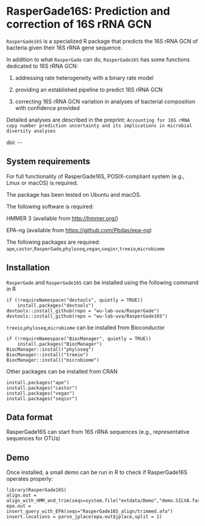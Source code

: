 # RasperGade16S: Prediction and correction of 16S rRNA GCN
`RasperGade16S` is a specialized R package that predicts the 16S rRNA GCN of bacteria given their 16S rRNA gene sequence.

In addition to what `RasperGade` can do, `RasperGade16S` has some functions dedicated to 16S rRNA GCN:

1. addressing rate heterogeneity with a binary rate model

2. providing an established pipeline to predict 16S rRNA GCN 

3. correcting 16S rRNA GCN variation in analyses of bacterial composition with confidence provided

Detailed analyses are described in the preprint: `Accounting for 16S rRNA copy number prediction uncertainty and its implications in microbial diversity analyses`

doi: --

## System requirements
For full functionality of RasperGade16S, POSIX-compliant system (e.g., Linux or macOS) is required.

The package has been tested on Ubuntu and macOS.

The following software is required:

HMMER 3 (available from http://hmmer.org/)

EPA-ng (available from  https://github.com/Pbdas/epa-ng)

The following packages are required:
`ape`,`castor`,`RasperGade`,`phyloseq`,`vegan`,`seqinr`,`treeio`,`microbiome`

## Installation
`RasperGade` and `RasperGade16S` can be installed using the following command in R
```
if (!requireNamespace("devtools", quietly = TRUE))
    install.packages("devtools")
devtools::install_github(repo = "wu-lab-uva/RasperGade")
devtools::install_github(repo = "wu-lab-uva/RasperGade16S")
```
`treeio`,`phyloseq`,`microbiome` can be installed from Bioconductor
```
if (!requireNamespace("BiocManager", quietly = TRUE))
    install.packages("BiocManager")
BiocManager::install("phyloseq")
BiocManager::install("treeio")
BiocManager::install("microbiome")
```
Other packages can be installed from CRAN
```
install.packages("ape")
install.packages("castor")
install.packages("vegan")
install.packages("seqinr")
```
## Data format
RasperGade16S can start from 16S rRNA sequences (e.g., representative sequences for OTUs)

## Demo 
Once installed, a small demo can be run in R to check if RasperGade16S operates properly:
```
library(RasperGade16S)
align.out = align_with_HMM_and_trim(seqs=system.file("extdata/Demo","demo.SILVA.fasta",package="RasperGade16S",mustWork=TRUE))
epa.out = insert_query_with_EPA(seqs="RasperGade16S_align/trimmed.afa")
insert.locations = parse_jplace(epa.out$jplace,split = 1)
```
